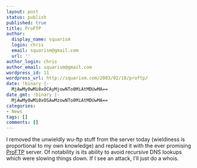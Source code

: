 ```yaml
---
layout: post
status: publish
published: true
title: ProFTP
author:
  display_name: squarism
  login: chris
  email: squarism@gmail.com
  url: ''
author_login: chris
author_email: squarism@gmail.com
wordpress_id: 11
wordpress_url: http://squarism.com/2003/02/18/proftp/
date: !binary |-
  MjAwMy0wMi0xOCAyMjowNTo0MiAtMDUwMA==
date_gmt: !binary |-
  MjAwMy0wMi0xOSAwMzowNTo0MiAtMDUwMA==
categories:
- News
tags: []
comments: []
---
```

<p>I removed the unwieldly wu-ftp stuff from the server today (wieldiness is proportional to my own knowledge) and replaced it with the ever promising <a href="http://www.proftpd.net/">ProFTP</a> server.  Of notability is its ability to avoid recursive DNS lookups which were slowing things down.  If I see an attack, I'll just do a whois.</p>
